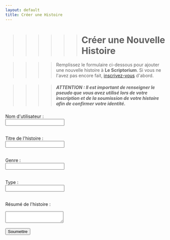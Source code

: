 ```yaml
---
layout: default
title: Créer une Histoire
---
```


>>>>>># Créer une Nouvelle Histoire

>>>> Remplissez le formulaire ci-dessous pour ajouter une nouvelle histoire à **Le Scriptorium**.
Si vous ne l'avez pas encore fait, [inscrivez-vous](inscriptions.md) d'abord.

>>>> ##### ATTENTION : Il est important de renseigner le pseudo que vous avez utilisé lors de votre inscription et de la soumission de votre histoire afin de confirmer votre identité.

<form action="https://formspree.io/f/mvgpjkyn" method="POST">
<form action="https://formspree.io/f/mvgpjkyn" method="POST">
<label for="pseudo">Nom d'utilisateur : </label><br>
<input type="text" id="pseudo" name="pseudo"><br><br>

<label for="title">Titre de l'histoire :</label><br>
<input type="text" id="title" name="title"><br><br>

<label for="title"> Genre :</label><br>
<input type="text" id="title" name="title"><br><br>

<label for="title"> Type :</label><br>
<input type="text" id="title" name="title"><br><br>

<label for="synopsis">Résumé de l'histoire :</label><br>
<textarea id="synopsis" name="synopsis"></textarea><br><br>

<input type="submit" value="Soumettre">
</form>

